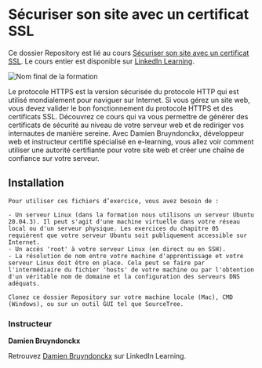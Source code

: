 # Sécuriser son site avec un certificat SSL

Ce dossier Repository est lié au cours [Sécuriser son site avec un certificat SSL][lil-course-url]. Le cours entier est disponible sur [LinkedIn Learning](www.linkedin.com/learning).

![Nom final de la formation][lil-thumbnail-url] 

Le protocole HTTPS est la version sécurisée du protocole HTTP qui est utilisé mondialement pour naviguer sur Internet. Si vous gérez un site web, vous devez valider le bon fonctionnement du protocole HTTPS et des certificats SSL. Découvrez ce cours qui va vous permettre de générer des certificats de sécurité au niveau de votre serveur web et de rediriger vos internautes de manière sereine. Avec Damien Bruyndonckx, développeur web et instructeur certifié spécialisé en e-learning, vous allez voir comment utiliser une autorité certifiante pour votre site web et créer une chaîne de confiance sur votre serveur.

## Installation

    Pour utiliser ces fichiers d’exercice, vous avez besoin de : 
    
    - Un serveur Linux (dans la formation nous utilisons un serveur Ubuntu 20.04.3). Il peut s'agit d'une machine virtuelle dans votre réseau local ou d'un serveur physique. Les exercices du chapitre 05 requièrent que votre serveur Ubuntu soit publiquement accessible sur Internet.
    - Un accès 'root' à votre serveur Linux (en direct ou en SSH).
    - La résolution de nom entre votre machine d'apprentissage et votre serveur Linux doit être en place. Cela peut se faire par l'intermédiaire du fichier 'hosts' de votre machine ou par l'obtention d'un véritable nom de domaine et la configuration des serveurs DNS adéquats.
    
    Clonez ce dossier Repository sur votre machine locale (Mac), CMD (Windows), ou sur un outil GUI tel que SourceTree. 
   

### Instructeur

**Damien Bruyndonckx** 

 Retrouvez [Damien Bruyndonckx](https://www.linkedin.com/learning/instructors/damien-bruyndonckx) sur LinkedIn Learning.

[lil-course-url]: https://www.linkedin.com/learning/securiser-son-site-avec-un-certificat-ssl
[lil-thumbnail-url]: https://media-exp1.licdn.com/dms/image/C4D0DAQHFBDAh5Jcjug/learning-public-crop_675_1200/0/1644852849030?e=1645797600&v=beta&t=bIo5Jp5fDAUHUAM3x185-Q9JRamW-XgQrx3FmjnM5j4	

